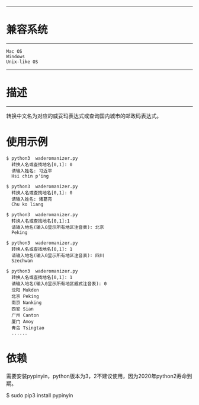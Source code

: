 ------------
# 兼容系统 #
------------
	Mac OS
	Windows
	Unix-like OS
--------
# 描述 #
-------
转换中文名为对应的威妥玛表达式或查询国内城市的邮政码表达式。

# 使用示例 #
	$ python3  waderomanizer.py
	  转换人名或查找地名[0,1]: 0
	  请输入姓名: 习近平
	  Hsi chin p'ing

	$ python3  waderomanizer.py
	  转换人名或查找地名[0,1]: 0
	  请输入姓名: 诸葛亮
	  Chu ko liang

	$ python3  waderomanizer.py
	  转换人名或查找地名[0,1]:1
	  请输入地名(输入0显示所有地区注音表): 北京
	  Peking

	$ python3  waderomanizer.py
	  转换人名或查找地名[0,1]: 1
	  请输入地名(输入0显示所有地区注音表): 四川 
	  Szechwan

	$ python3  waderomanizer.py
	  转换人名或查找地名[0,1]: 1
	  请输入地名(输入0显示所有地区威式注音表): 0
	  沈阳 Mukden
	  北京 Peking
	  南京 Nanking
	  西安 Sian
	  广州 Canton
	  厦门 Amoy
	  青岛 Tsingtao
	  ......


# 依赖 #
需要安装pypinyin，python版本为3，2不建议使用，因为2020年python2寿命到期。

$ sudo pip3 install pypinyin

